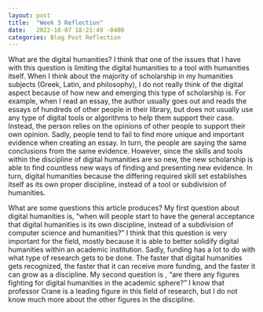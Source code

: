 ```yaml
---
layout: post
title:  "Week 3 Reflection"
date:   2022-10-07 18:21:49 -0400
categories: Blog Post Reflection
---
```

What are the digital humanities?
	I think that one of the issues that I have with this question is limiting the digital humanities to a tool with humanities itself. When I think about the majority of scholarship in my humanities subjects (Greek, Latin, and philosophy), I do not really think of the digital aspect because of how new and emerging this type of scholarship is. For example, when I read an essay, the author usually goes out and reads the essays of hundreds of other people in their library, but does not usually use any type of digital tools or algorithms to help them support their case. Instead, the person relies on the opinions of other people to support their own opinion. Sadly, people tend to fail to find more unique and important evidence when creating an essay. In turn, the people are saying the same conclusions from the same evidence. However, since the skills and tools within the discipline of digital humanities are so new, the new scholarship is able to find countless new ways of finding and presenting new evidence. In turn, digital humanities because the differing required skill set establishes itself as its own proper discipline, instead of a tool or subdivision of humanities.

What are some questions this article produces?
	My first question about digital humanities is, “when will people start to have the general acceptance that digital humanities is its own discipline, instead of a subdivision of computer science and humanities?” I think that this question is very important for the field, mostly because it is able to better solidify digital humanities within an academic institution. Sadly, funding has a lot to do with what type of research gets to be done. The faster that digital humanities gets recognized, the faster that it can receive more funding, and the faster it can grow as a discipline.
	My second question is , “are there any figures fighting for digital humanities in the academic sphere?” I know that professor Crane is a leading figure in this field of research, but I do not know much more about the other figures in the discipline. 
